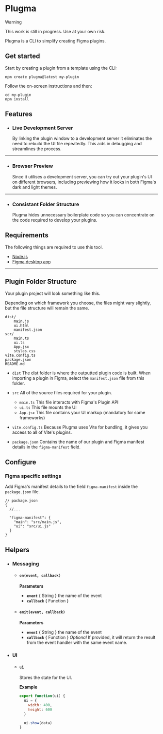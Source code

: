 # Plugma

> [!WARNING]
> This work is still in progress. Use at your own risk.

Plugma is a CLI to simplify creating Figma plugins.

## Get started

Start by creating a plugin from a template using the CLI:

```shell
npm create plugma@latest my-plugin
```

Follow the on-screen instructions and then:

```shell
cd my-plugin
npm install
```

## Features

- ### Live Development Server

  By linking the plugin window to a development server it eliminates the need to rebuild the UI file repeatedly. This aids in debugging and streamlines the process.

---

- ### Browser Preview

  Since it utilises a development server, you can try out your plugin's UI on different browsers, including previewing how it looks in both Figma's dark and light themes.

---

- ### Consistant Folder Structure

  Plugma hides unnecessary boilerplate code so you can concentrate on the code required to develop your plugins.

## Requirements

The following things are required to use this tool.

- [Node.js](https://nodejs.org/en)
- [Figma desktop app](https://www.figma.com/downloads/)

---

## Plugin Folder Structure

Your plugin project will look something like this.

Depending on which framework you choose, the files might vary slightly, but the file structure will remain the same.

```
dist/
    main.js
    ui.html
    manifest.json
scr/
    main.ts
    ui.ts
    App.jsx
    styles.css
vite.config.ts
package.json
README.md
```

- `dist` The dist folder is where the outputted plugin code is built. When importing a plugin in Figma, select the `manifest.json` file from this folder.

- `src` All of the source files required for your plugin.

  - `main.ts` This file interacts with Figma's Plugin API
  - `ui.ts` This file mounts the UI
  - `App.jsx` This file contains your UI markup (mandatory for some frameworks)

- `vite.config.ts` Because Plugma uses Vite for bundling, it gives you access to all of Vite's plugins.

- `package.json` Contains the name of our plugin and Figma manifest details in the `figma-manifest` field.

## Configure

<!-- Plugma specific settings

```jsonc
// package.json
{
    "plugma": {
        "framework": "svelte"
    }
}
``` -->

### Figma specific settings

Add Figma's manifest details to the field `figma-manifest` inside the `package.json` file.

```jsonc
// package.json
{
  //...

  "figma-manifest": {
    "main": "src/main.js",
    "ui": "src/ui.js"
  }
}
```

## Helpers

- ### Messaging

  - #### `on(event, callback)`

    **Parameters**

    - **`event`** { String } the name of the event
    - **`callback`** { Function }

  - #### `emit(event, callback)`

    **Parameters**

    - **`event`** { String } the name of the event
    - **`callback`** { Function } _Optional_ If provided, it will return the result from the event handler with the same event name.

- ### UI

  - #### `ui`

    Stores the state for the UI.

    **Example**

    ```js
    export function(ui) {
      ui = {
        width: 400,
        height: 600
      }

      ui.show(data)
    }
    ```
